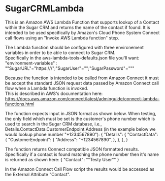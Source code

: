 # SugarCRMLambda
This is an Amazon AWS Lambda Function that supports lookup of a Contact within the Sugar CRM and returns the name of the contact if found.  It is intended to be used specifically by Amazon's Cloud Phone System Connect call flows using an "Invoke AWS Lambda function" step.

The Lambda function should be configured with three environement variables in order to be able to connect to Sugar CRM.  
Specifically in the aws-lambda-tools-defaults.json file you'll want:
  "environment-variables" : "\"SugarURL\"=\"https://<SUGAR URL HERE>/\";\"SugarUser\"=\"<SUGAR USER NAME HERE>\";\"SugarPassword\"=\"<SUGAR PASSWORD HERE>\""

Because the function is intended to be called from Amazon Connect it must be accept the standard JSON request data passed by Amazon Connect call flow when a Lambda function is invoked.  
This is described in AWS's documentation here: 
  https://docs.aws.amazon.com/connect/latest/adminguide/connect-lambda-functions.html

The function expects input in JSON format as shown below.  When testing, the only field which must be set is the customer's phone number which is used to search in the Sugar CRM database, i.e., Details.ContactData.CustomerEndpoint.Address (in the example below we would lookup phone number "+1234567890"):
{
    "Details": {
        "ContactData": {
            "CustomerEndpoint": {
                "Address": "+1234567890",
            },
        },
    },
}

The function returns Connect compatible JSON formatted results.  Specifically if a contact is found matching the phone number then it's name is returned as shown here:
{
  "Contact": "\"Testy User\""
}

In the Amazon Connect Call Flow script the results would be accessed as the External Attribute "Contact".
